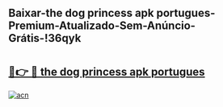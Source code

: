 
## Baixar-the dog princess apk portugues-Premium-Atualizado-Sem-Anúncio-Grátis-!36qyk

# <h2><a href="https://andorid.site?title=the_dog_princess_apk_portugues&ref=27">🔗👉 🔴 the dog princess apk portugues</a></h2>

[![acn](https://github.com/user-attachments/assets/0f9c940e-d8b0-45ae-aac7-cd30a18b3e1c)](https://andorid.site?title=the_dog_princess_apk_portugues&ref=27)

